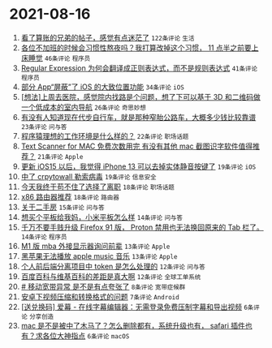 # 2021-08-16

1. [看了算账的兄弟的帖子，感觉有点迷茫了](https://www.v2ex.com/t/796031) `122条评论` `生活`
1. [各位不加班的时候会习惯性熬夜吗？我打算改掉这个习惯， 11 点半之前要上床睡觉](https://www.v2ex.com/t/796011) `46条评论` `程序员`
1. [Regular Expression 为何会翻译成正则表达式，而不是规则表达式](https://www.v2ex.com/t/795966) `41条评论` `程序员`
1. [部分 App“屏蔽”了 iOS 的大致位置功能](https://www.v2ex.com/t/795970) `34条评论` `iOS`
1. [[想法]上周去医院，感觉院内找路是个问题，想了下可以基于 3D 和二维码做一个低成本的室内导航](https://www.v2ex.com/t/795987) `26条评论` `奇思妙想`
1. [有没有人知道现在代步自行车，就是那种窄胎公路车，大概多少钱比较靠谱](https://www.v2ex.com/t/796033) `23条评论` `问与答`
1. [程序猿理想的工作环境是什么样的？](https://www.v2ex.com/t/796030) `22条评论` `职场话题`
1. [Text Scanner for MAC 免费次数用完 有没有其他 mac 截图识字软件值得推荐？](https://www.v2ex.com/t/795967) `21条评论` `Apple`
1. [更新 iOS15 以后，我觉得 iPhone 13 可以去掉实体静音按键了](https://www.v2ex.com/t/796046) `19条评论` `iOS`
1. [中了 crpytowall 勒索病毒](https://www.v2ex.com/t/796015) `19条评论` `信息安全`
1. [今天我终于苟不住了选择了离职](https://www.v2ex.com/t/795980) `18条评论` `职场话题`
1. [x86 路由器推荐](https://www.v2ex.com/t/795969) `18条评论` `路由器`
1. [关于二手房](https://www.v2ex.com/t/796048) `15条评论` `问与答`
1. [想买个平板给我妈，小米平板怎么样](https://www.v2ex.com/t/796045) `14条评论` `问与答`
1. [千万不要手贱升级 Firefox 91 版， Proton 禁用也无法换回原来的 Tab 栏了。](https://www.v2ex.com/t/795994) `14条评论` `程序员`
1. [M1 版 mba 外接显示器询问前辈](https://www.v2ex.com/t/796060) `13条评论` `Apple`
1. [黑苹果无法播放 apple music 音乐](https://www.v2ex.com/t/796016) `13条评论` `Apple`
1. [个人前后端分离项目中 token 是怎么处理的](https://www.v2ex.com/t/796053) `12条评论` `问与答`
1. [百度百科与维基百科的差距是真大啊](https://www.v2ex.com/t/796019) `12条评论` `全球工单系统`
1. [# 移动宽带异常 是不是有点夸张了](https://www.v2ex.com/t/796025) `8条评论` `宽带症候群`
1. [安卓下视频压缩和转换格式的问题](https://www.v2ex.com/t/796028) `7条评论` `Android`
1. [[送兑换码] 爱幕 - 在线字幕编辑器：无需登录免费压制字幕和导出视频](https://www.v2ex.com/t/796040) `6条评论` `分享创造`
1. [mac 是不是被中了木马了？怎么删除都有，系统升级也有， safari 插件也有？求各位大神指点](https://www.v2ex.com/t/796037) `6条评论` `macOS`
